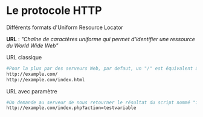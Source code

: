 # Le protocole HTTP
Différents formats d'Uniform Resource Locator

**URL** : *"Chaîne de caractères uniforme qui permet d'identifier une ressource du World Wide Web"*

URL classique
```bash
#Pour la plus par des serveurs Web, par defaut, un "/" est équivalent à "index.html". Cette options est configurable.
http://example.com/
http://example.com/index.html
```

URL avec paramètre
```bash
#On demande au serveur de nous retourner le résultat du script nommé "index.php".
http://example.com/index.php?action=testvariable
```
